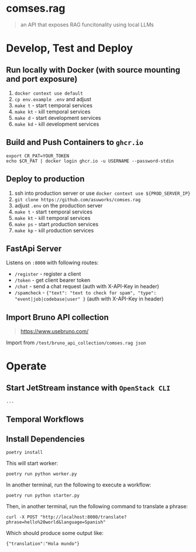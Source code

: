 # comses.rag
> an API that exposes RAG funcitonality using local LLMs
# Develop, Test and Deploy
## Run locally with Docker (with  source mounting and port exposure)
1. `docker context use default`
2. `cp env.example .env` and adjust
3. `make t` - start `t`emporal services
4. `make kt` - `k`ill `t`emporal services
5. `make d` - start `d`evelopment services
6. `make kd` - `k`ill `d`evelopment services 

## Build and Push Containers to `ghcr.io`
    export CR_PAT=YOUR_TOKEN
    echo $CR_PAT | docker login ghcr.io -u USERNAME --password-stdin


## Deploy to production
1. ssh into production server or use `docker context use ${PROD_SERVER_IP}`
2. `git clone https://github.com/asuworks/comses.rag`
3. adjust `.env` on the production server
4. `make t` - start `t`emporal services
5. `make kt` - `k`ill `t`emporal services
6. `make ps` - start `p`roduction services
7. `make kp` - `k`ill `p`roduction services 

## FastApi Server
Listens on `:8000` with following routes:

- `/register` - register a client
- `/token` - get client bearer token
- `/chat` - send a chat request (auth with X-API-Key in header)
- `/spamcheck` - `{"text": "text to check for spam", "type": "event|job|codebase|user" }` (auth with X-API-Key in header)

## Import Bruno API collection
> https://www.usebruno.com/

Import from `/test/bruno_api_collection/comses.rag json`

# Operate
## Start JetStream instance with `OpenStack CLI`
```...```

## Temporal Workflows
## Install Dependencies

    poetry install
    
This will start worker:
 
    poetry run python worker.py

In another terminal, run the following to execute a workflow:

    poetry run python starter.py

Then, in another terminal, run the following command to translate a phrase:

    curl -X POST "http://localhost:8000/translate?phrase=hello%20world&language=Spanish"

Which should produce some output like:

    {"translation":"Hola mundo"}
